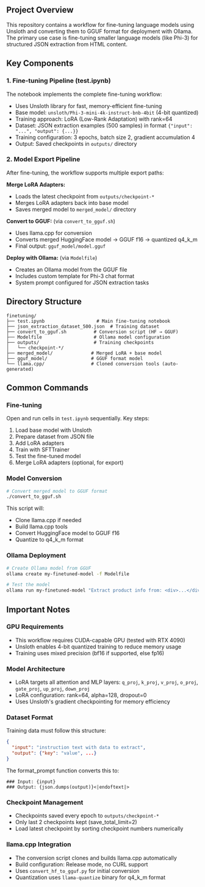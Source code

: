## Project Overview

This repository contains a workflow for fine-tuning language models using Unsloth and converting them to GGUF format for deployment with Ollama. The primary use case is fine-tuning smaller language models (like Phi-3) for structured JSON extraction from HTML content.

## Key Components

### 1. Fine-tuning Pipeline (test.ipynb)
The notebook implements the complete fine-tuning workflow:
- Uses Unsloth library for fast, memory-efficient fine-tuning
- Base model: `unsloth/Phi-3-mini-4k-instruct-bnb-4bit` (4-bit quantized)
- Training approach: LoRA (Low-Rank Adaptation) with rank=64
- Dataset: JSON extraction examples (500 samples) in format `{"input": "...", "output": {...}}`
- Training configuration: 3 epochs, batch size 2, gradient accumulation 4
- Output: Saved checkpoints in `outputs/` directory

### 2. Model Export Pipeline
After fine-tuning, the workflow supports multiple export paths:

**Merge LoRA Adapters:**
- Loads the latest checkpoint from `outputs/checkpoint-*`
- Merges LoRA adapters back into base model
- Saves merged model to `merged_model/` directory

**Convert to GGUF:** (via `convert_to_gguf.sh`)
- Uses llama.cpp for conversion
- Converts merged HuggingFace model → GGUF f16 → quantized q4_k_m
- Final output: `gguf_model/model.gguf`

**Deploy with Ollama:** (via `Modelfile`)
- Creates an Ollama model from the GGUF file
- Includes custom template for Phi-3 chat format
- System prompt configured for JSON extraction tasks

## Directory Structure

```
finetuning/
├── test.ipynb                   # Main fine-tuning notebook
├── json_extraction_dataset_500.json  # Training dataset
├── convert_to_gguf.sh          # Conversion script (HF → GGUF)
├── Modelfile                   # Ollama model configuration
├── outputs/                    # Training checkpoints
│   └── checkpoint-*/
├── merged_model/              # Merged LoRA + base model
├── gguf_model/                # GGUF format model
└── llama.cpp/                 # Cloned conversion tools (auto-generated)
```

## Common Commands

### Fine-tuning
Open and run cells in `test.ipynb` sequentially. Key steps:
1. Load base model with Unsloth
2. Prepare dataset from JSON file
3. Add LoRA adapters
4. Train with SFTTrainer
5. Test the fine-tuned model
6. Merge LoRA adapters (optional, for export)

### Model Conversion
```bash
# Convert merged model to GGUF format
./convert_to_gguf.sh
```

This script will:
- Clone llama.cpp if needed
- Build llama.cpp tools
- Convert HuggingFace model to GGUF f16
- Quantize to q4_k_m format

### Ollama Deployment
```bash
# Create Ollama model from GGUF
ollama create my-finetuned-model -f Modelfile

# Test the model
ollama run my-finetuned-model "Extract product info from: <div>...</div>"
```

## Important Notes

### GPU Requirements
- This workflow requires CUDA-capable GPU (tested with RTX 4090)
- Unsloth enables 4-bit quantized training to reduce memory usage
- Training uses mixed precision (bf16 if supported, else fp16)

### Model Architecture
- LoRA targets all attention and MLP layers: `q_proj`, `k_proj`, `v_proj`, `o_proj`, `gate_proj`, `up_proj`, `down_proj`
- LoRA configuration: rank=64, alpha=128, dropout=0
- Uses Unsloth's gradient checkpointing for memory efficiency

### Dataset Format
Training data must follow this structure:
```json
{
  "input": "instruction text with data to extract",
  "output": {"key": "value", ...}
}
```

The format_prompt function converts this to:
```
### Input: {input}
### Output: {json.dumps(output)}<|endoftext|>
```

### Checkpoint Management
- Checkpoints saved every epoch to `outputs/checkpoint-*`
- Only last 2 checkpoints kept (save_total_limit=2)
- Load latest checkpoint by sorting checkpoint numbers numerically

### llama.cpp Integration
- The conversion script clones and builds llama.cpp automatically
- Build configuration: Release mode, no CURL support
- Uses `convert_hf_to_gguf.py` for initial conversion
- Quantization uses `llama-quantize` binary for q4_k_m format
